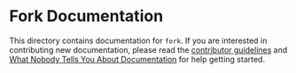 # Fork Documentation

This directory contains documentation for `fork`. If you are interested in contributing new documentation, please read the [contributor guidelines](../CONTRIBUTING.md) and [What Nobody Tells You About Documentation](https://documentation.divio.com) for help getting started.
